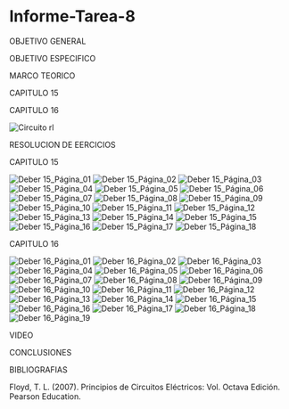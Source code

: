 # Informe-Tarea-8

OBJETIVO GENERAL 



OBJETIVO ESPECIFICO



MARCO TEORICO

CAPITULO 15

CAPITULO 16

![Circuito rl](https://user-images.githubusercontent.com/93209004/154998155-92752596-0436-458b-8069-31b0509eb958.png)

RESOLUCION DE EERCICIOS 

CAPITULO 15

![Deber 15_Página_01](https://user-images.githubusercontent.com/93209004/154998370-58e08201-b16a-4e28-8009-ae1a912f3476.jpg)
![Deber 15_Página_02](https://user-images.githubusercontent.com/93209004/154998373-b9771bd6-aa5b-4415-a5f5-079fb422c8cc.jpg)
![Deber 15_Página_03](https://user-images.githubusercontent.com/93209004/154998376-c1e60383-cf4c-4ff7-9b96-87bd822f5db7.jpg)
![Deber 15_Página_04](https://user-images.githubusercontent.com/93209004/154998377-29673a98-4e2e-4f33-9807-125b759a6917.jpg)
![Deber 15_Página_05](https://user-images.githubusercontent.com/93209004/154998379-3d5e22f9-0fd3-43c5-b78c-cf932ab59190.jpg)
![Deber 15_Página_06](https://user-images.githubusercontent.com/93209004/154998380-b61906d1-c25c-4f38-a89b-cebe95e20692.jpg)
![Deber 15_Página_07](https://user-images.githubusercontent.com/93209004/154998382-4e9bdd2b-0567-4eea-a4d4-26c5ee272d53.jpg)
![Deber 15_Página_08](https://user-images.githubusercontent.com/93209004/154998385-c736a844-eeaf-480d-8812-1932854d35ab.jpg)
![Deber 15_Página_09](https://user-images.githubusercontent.com/93209004/154998386-bda42cf2-4034-47f1-8f40-34bec11d15cd.jpg)
![Deber 15_Página_10](https://user-images.githubusercontent.com/93209004/154998387-b7bbc25a-ed20-4803-be22-09a7c8b6ca03.jpg)
![Deber 15_Página_11](https://user-images.githubusercontent.com/93209004/154998389-f47fbb8a-02aa-4683-bc4b-0e81092d871a.jpg)
![Deber 15_Página_12](https://user-images.githubusercontent.com/93209004/154998392-10d7cccb-787e-47e0-b601-43867dd8dec9.jpg)
![Deber 15_Página_13](https://user-images.githubusercontent.com/93209004/154998394-e5eb2ce4-7495-49c9-83b8-605e3fb8bda5.jpg)
![Deber 15_Página_14](https://user-images.githubusercontent.com/93209004/154998395-1a3da1b8-bee6-4cfe-9433-c5d7e96e477e.jpg)
![Deber 15_Página_15](https://user-images.githubusercontent.com/93209004/154998396-72190f5e-ea1e-4ebb-af74-b83a8e138fc6.jpg)
![Deber 15_Página_16](https://user-images.githubusercontent.com/93209004/154998397-c99db0ae-b500-4de9-ab14-74afa4d3d14e.jpg)
![Deber 15_Página_17](https://user-images.githubusercontent.com/93209004/154998398-6c8c5a07-519e-46d1-a09d-4332c5bb125c.jpg)
![Deber 15_Página_18](https://user-images.githubusercontent.com/93209004/154998399-d397c79b-6747-4551-b5aa-c3df8372fa82.jpg)

CAPITULO 16

![Deber 16_Página_01](https://user-images.githubusercontent.com/93209004/154998810-2db47741-d578-4dd2-a58f-029d663e6e4e.jpg)
![Deber 16_Página_02](https://user-images.githubusercontent.com/93209004/154998812-771e6b81-0d96-4bac-a75a-53c7e8f7ce48.jpg)
![Deber 16_Página_03](https://user-images.githubusercontent.com/93209004/154998813-dadeb02b-089b-4d4b-9423-36482658e7cf.jpg)
![Deber 16_Página_04](https://user-images.githubusercontent.com/93209004/154998815-4c1f3871-792e-4b3d-9f79-c3bea58be23d.jpg)
![Deber 16_Página_05](https://user-images.githubusercontent.com/93209004/154998816-0a68a108-3344-4129-ab76-80a09863176a.jpg)
![Deber 16_Página_06](https://user-images.githubusercontent.com/93209004/154998817-143f7691-0050-4e94-bf5c-c57fd273a19c.jpg)
![Deber 16_Página_07](https://user-images.githubusercontent.com/93209004/154998818-2a886f1a-104b-4a31-93e0-d2f0087322c7.jpg)
![Deber 16_Página_08](https://user-images.githubusercontent.com/93209004/154998819-28f7b283-4002-4204-82e3-abb8a31a99be.jpg)
![Deber 16_Página_09](https://user-images.githubusercontent.com/93209004/154998821-6e92b4d2-3f9a-409d-902f-bd24caa09e8e.jpg)
![Deber 16_Página_10](https://user-images.githubusercontent.com/93209004/154998822-9846ab31-9149-4977-b3c9-de90e7ba146e.jpg)
![Deber 16_Página_11](https://user-images.githubusercontent.com/93209004/154998825-a8e74b88-f4c8-4534-81f8-66d5155c7500.jpg)
![Deber 16_Página_12](https://user-images.githubusercontent.com/93209004/154998828-0ed93185-98d5-4f95-88bb-7f9a51eda0b1.jpg)
![Deber 16_Página_13](https://user-images.githubusercontent.com/93209004/154998829-e447bf28-8b4f-4303-9d81-00e5cacf0e5d.jpg)
![Deber 16_Página_14](https://user-images.githubusercontent.com/93209004/154998830-33b55e1f-6732-4f08-9642-04b99bbdc7db.jpg)
![Deber 16_Página_15](https://user-images.githubusercontent.com/93209004/154998832-83b9e633-f7a6-4579-9720-24a32537d705.jpg)
![Deber 16_Página_16](https://user-images.githubusercontent.com/93209004/154998836-466df267-dbab-44d9-8417-8aba018cf70d.jpg)
![Deber 16_Página_17](https://user-images.githubusercontent.com/93209004/154998838-4e8d8e4c-eba5-41a9-a280-163310c72ecb.jpg)
![Deber 16_Página_18](https://user-images.githubusercontent.com/93209004/154998842-e3ccc7aa-5795-4350-866b-9b04a86bb259.jpg)
![Deber 16_Página_19](https://user-images.githubusercontent.com/93209004/154998843-ff4cdf0f-ef64-4c18-a45f-d6b829979c73.jpg)

VIDEO



CONCLUSIONES



BIBLIOGRAFIAS

Floyd, T. L. (2007). Principios de Circuitos Eléctricos: Vol. Octava Edición. Pearson Education.
